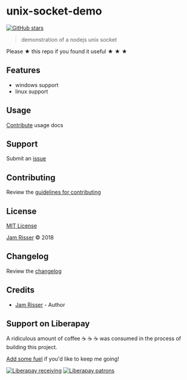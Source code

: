 # unix-socket-demo

[![GitHub stars](https://img.shields.io/github/stars/codejamninja/unix-socket-demo.svg?style=social&label=Stars)](https://github.com/codejamninja/unix-socket-demo)

> demonstration of a nodejs unix socket

Please ★ this repo if you found it useful ★ ★ ★


## Features

* windows support
* linux support


## Usage

[Contribute](https://github.com/codejamninja/unix-socket-demo/blob/master/CONTRIBUTING.md) usage docs


## Support

Submit an [issue](https://github.com/codejamninja/unix-socket-demo/issues/new)


## Contributing

Review the [guidelines for contributing](https://github.com/codejamninja/unix-socket-demo/blob/master/CONTRIBUTING.md)


## License

[MIT License](https://github.com/codejamninja/unix-socket-demo/blob/master/LICENSE)

[Jam Risser](https://codejam.ninja) © 2018


## Changelog

Review the [changelog](https://github.com/codejamninja/unix-socket-demo/blob/master/CHANGELOG.md)


## Credits

* [Jam Risser](https://codejam.ninja) - Author


## Support on Liberapay

A ridiculous amount of coffee ☕ ☕ ☕ was consumed in the process of building this project.

[Add some fuel](https://liberapay.com/codejamninja/donate) if you'd like to keep me going!

[![Liberapay receiving](https://img.shields.io/liberapay/receives/codejamninja.svg?style=flat-square)](https://liberapay.com/codejamninja/donate)
[![Liberapay patrons](https://img.shields.io/liberapay/patrons/codejamninja.svg?style=flat-square)](https://liberapay.com/codejamninja/donate)
